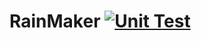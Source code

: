 # RainMaker [![Unit Test](https://github.com/studio3104/RainMaker/actions/workflows/main.yml/badge.svg)](https://github.com/studio3104/RainMaker/actions/workflows/main.yml)
